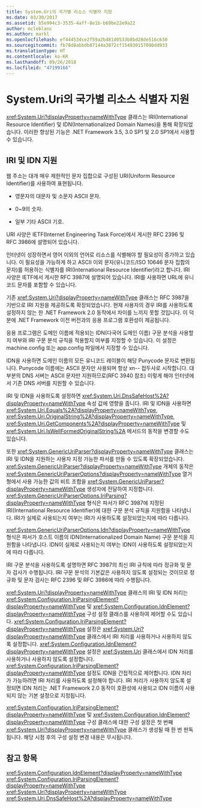 ```yaml
---
title: System.Uri의 국가별 리소스 식별자 지원
ms.date: 03/30/2017
ms.assetid: b5e994c3-3535-4aff-8e1b-b69be22e9a22
author: mcleblanc
ms.author: markl
ms.openlocfilehash: ef44453dce2f59a2b481d0533b8bd28de516c630
ms.sourcegitcommit: fb78d8abbdb87144a3872cf154930157090dd933
ms.translationtype: HT
ms.contentlocale: ko-KR
ms.lasthandoff: 09/26/2018
ms.locfileid: "47199166"
---
```

# <a name="international-resource-identifier-support-in-systemuri"></a>System.Uri의 국가별 리소스 식별자 지원
<xref:System.Uri?displayProperty=nameWithType> 클래스는 IRI(International Resource Identifier) 및 IDN(Internationalized Domain Names)을 통해 확장되었습니다. 이러한 향상된 기능은 .NET Framework 3.5, 3.0 SP1 및 2.0 SP1에서 사용할 수 있습니다.  
  
## <a name="iri-and-idn-support"></a>IRI 및 IDN 지원  
 웹 주소는 대개 매우 제한적인 문자 집합으로 구성된 URI(Uniform Resource Identifier)를 사용하여 표현됩니다.  
  
-   영문자의 대문자 및 소문자 ASCII 문자.  
  
-   0~9의 숫자.  
  
-   일부 기타 ASCII 기호.  
  
 URI 사양은 IETF(Internet Engineering Task Force)에서 게시한 RFC 2396 및 RFC 3986에 설명되어 있습니다.  
  
 인터넷이 성장하면서 영어 이외의 언어로 리소스를 식별해야 할 필요성이 증가하고 있습니다. 이 필요성을 가능하게 하고 ASCII 이외 문자(유니코드/ISO 10646 문자 집합의 문자)를 허용하는 식별자를 IRI(International Resource Identifier)라고 합니다. IRI 사양은 IETF에서 게시한 RFC 3987에 설명되어 있습니다. IRI를 사용하면 URL에 유니코드 문자를 포함할 수 있습니다.  
  
 기존 <xref:System.Uri?displayProperty=nameWithType> 클래스는 RFC 3987을 기반으로 IRI 지원을 제공하도록 확장되었습니다. 현재 사용자의 경우 IRI를 사용하도록 설정하지 않는 한 .NET Framework 2.0 동작에서 차이를 느끼지 못할 것입니다. 이 덕분에 .NET Framework 이전 버전과의 응용 프로그램 호환성이 제공됩니다.  
  
 응용 프로그램은 도메인 이름에 적용되는 IDN(다국어 도메인 이름) 구문 분석을 사용할지 여부와 IRI 구문 분석 규칙을 적용할지 여부를 지정할 수 있습니다. 이 설정은 machine.config 또는 app.config 파일에서 지정할 수 있습니다.  
  
 IDN을 사용하면 도메인 이름의 모든 유니코드 레이블이 해당 Punycode 문자로 변환됩니다. Punycode 이름에는 ASCII 문자만 사용되며 항상 xn-- 접두사로 시작합니다. 대부분의 DNS 서버는 ASCII 문자만 지원하므로(RFC 3940 참조) 이렇게 해야 인터넷에서 기존 DNS 서버를 지원할 수 있습니다.  
  
 IRI 및 IDN을 사용하도록 설정하면 <xref:System.Uri.DnsSafeHost%2A?displayProperty=nameWithType> 속성 값에 영향을 줍니다. IRI 및 IDN을 사용하면 <xref:System.Uri.Equals%2A?displayProperty=nameWithType>, <xref:System.Uri.OriginalString%2A?displayProperty=nameWithType>, <xref:System.Uri.GetComponents%2A?displayProperty=nameWithType> 및 <xref:System.Uri.IsWellFormedOriginalString%2A> 메서드의 동작을 변경할 수도 있습니다.  
  
 또한 <xref:System.GenericUriParser?displayProperty=nameWithType> 클래스는 IRI 및 IDN을 지원하는 사용자 지정 가능한 파서를 만들 수 있도록 확장되었습니다. <xref:System.GenericUriParser?displayProperty=nameWithType> 개체의 동작은 <xref:System.GenericUriParserOptions?displayProperty=nameWithType> 열거형에서 사용 가능한 값의 비트 조합을 <xref:System.GenericUriParser?displayProperty=nameWithType> 생성자에 전달하여 지정합니다. <xref:System.GenericUriParserOptions.IriParsing?displayProperty=nameWithType> 형식은 파서가 RFC 3987에 지정된 IRI(International Resource Identifier)에 대한 구문 분석 규칙을 지원함을 나타냅니다. IRI가 실제로 사용되는지 여부는 IRI가 사용하도록 설정되었는지에 따라 다릅니다.  
  
 <xref:System.GenericUriParserOptions.Idn?displayProperty=nameWithType> 형식은 파서가 호스트 이름의 IDN(Internationalized Domain Name) 구문 분석을 지원함을 나타냅니다. IDN이 실제로 사용되는지 여부는 IDN이 사용하도록 설정되었는지에 따라 다릅니다.  
  
 IRI 구문 분석을 사용하도록 설명하면 RFC 3987의 최신 IRI 규칙에 따라 정규화 및 문자 검사가 수행됩니다. IRI 구문 분석의 기본값은 사용하지 않도록 설정되는 것이므로 정규화 및 문자 검사는 RFC 2396 및 RFC 3986에 따라 수행됩니다.  
  
 <xref:System.Uri?displayProperty=nameWithType> 클래스의 IRI 및 IDN 처리는 <xref:System.Configuration.IriParsingElement?displayProperty=nameWithType> 및 <xref:System.Configuration.IdnElement?displayProperty=nameWithType> 구성 설정 클래스를 사용하여 제어할 수도 있습니다. <xref:System.Configuration.IriParsingElement?displayProperty=nameWithType> 설정은 <xref:System.Uri?displayProperty=nameWithType> 클래스에서 IRI 처리를 사용하거나 사용하지 않도록 설정합니다. <xref:System.Configuration.IdnElement?displayProperty=nameWithType> 설정은 <xref:System.Uri> 클래스에서 IDN 처리를 사용하거나 사용하지 않도록 설정합니다. <xref:System.Configuration.IriParsingElement?displayProperty=nameWithType> 설정도 IDN을 간접적으로 제어합니다. IDN 처리가 가능하려면 IRI 처리를 사용하도록 설정해야 합니다. IRI 처리가 사용하지 않도록 설정되면 IDN 처리는 .NET Framework 2.0 동작이 호환성에 사용되고 IDN 이름이 사용되지 않는 기본 설정으로 지정됩니다.  
  
 <xref:System.Configuration.IriParsingElement?displayProperty=nameWithType> 및 <xref:System.Configuration.IdnElement?displayProperty=nameWithType> 구성 클래스에 대한 구성 설정은 첫 번째 <xref:System.Uri?displayProperty=nameWithType> 클래스가 생성될 때 한 번 판독됩니다. 해당 시점 후의 구성 설정 변경 내용은 무시됩니다.  
  
## <a name="see-also"></a>참고 항목  
 <xref:System.Configuration.IdnElement?displayProperty=nameWithType>  
 <xref:System.Configuration.IriParsingElement?displayProperty=nameWithType>  
 <xref:System.Uri?displayProperty=nameWithType>  
 <xref:System.Uri.DnsSafeHost%2A?displayProperty=nameWithType>
